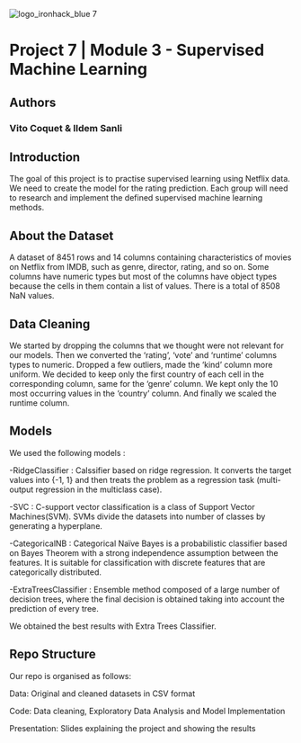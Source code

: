 
![logo_ironhack_blue 7](https://user-images.githubusercontent.com/23629340/40541063-a07a0a8a-601a-11e8-91b5-2f13e4e6b441.png)

# Project 7 | Module 3 - Supervised Machine Learning 

## Authors
### Vito Coquet & Ildem Sanli 

## Introduction

The goal of this project is to practise supervised learning using Netflix data. We need to create the model for the rating prediction. 
Each group will need to research and implement the defined supervised machine learning methods.

## About the Dataset

A dataset of 8451 rows and 14 columns containing characteristics of movies on Netflix from IMDB, such as genre, director, rating, and so on.
Some columns have numeric types but most of the columns have object types because the cells in them contain a list of values. There is a total of 8508 NaN values.

## Data Cleaning 

We started by dropping the columns that we thought were not relevant for our models.
Then we converted the ‘rating’, ‘vote’ and ‘runtime’ columns types to numeric.
Dropped a few outliers, made the ‘kind’ column more uniform.
We decided to keep only the first country of each cell in the corresponding column, same for the ‘genre’ column.
We kept only the 10 most occurring values in the ‘country’ column.
And finally we scaled the runtime column.

## Models 

We used the following models :

-RidgeClassifier : Calssifier based on ridge regression. It converts the target values into {-1, 1} and then treats the problem as a regression task (multi-output regression in the multiclass case).

-SVC : C-support vector classification is a class of Support Vector Machines(SVM). SVMs divide the datasets into number of classes by generating a hyperplane.

-CategoricalNB : Categorical Naïve Bayes is a probabilistic classifier based on Bayes Theorem with a strong independence assumption between the features.
It is suitable for classification with discrete features that are categorically distributed.

-ExtraTreesClassifier : Ensemble method composed of a large number of decision trees, where the final decision is obtained taking into account the prediction of every tree. 

We obtained the best results with Extra Trees Classifier. 

## Repo Structure

Our repo is organised as follows:

Data: Original and cleaned datasets in CSV format

Code: Data cleaning, Exploratory Data Analysis and Model Implementation

Presentation: Slides explaining the project and showing the results
